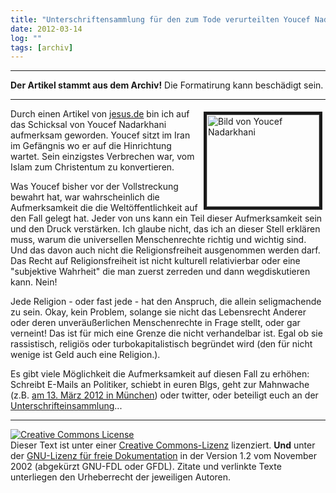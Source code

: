 ```yaml
---
title: "Unterschriftensammlung für den zum Tode verurteilten Youcef Nadarkhani"
date: 2012-03-14
log: ""
tags: [archiv]
---
```

<hr><b>Der Artikel stammt aus dem Archiv!</b> Die Formatirung kann beschädigt sein.<hr>
<p><img width="180" vspace="5" hspace="5" height="147" border="5" align="right" alt="Bild von Youcef Nadarkhani" src="http://www.the-independent-friend.de/files/Nadarkhani-Youcef.jpg" />Durch einen Artikel von <a href="http://www.jesus.de/blickpunkt/detailansicht/ansicht/183887kampagnen-verhinderten-bislang-hinrichtung-youcef-nadarkhanis.html">jesus.de</a> bin ich auf das Schicksal von Youcef Nadarkhani aufmerksam geworden. Youcef sitzt im Iran im Gef&auml;ngnis wo er auf die Hinrichtung wartet. Sein einzigstes Verbrechen war, vom Islam zum Christentum zu konvertieren.</p>
<!--break-->
<p>Was Youcef bisher vor der Vollstreckung bewahrt hat, war wahrscheinlich die Aufmerksamkeit die die Welt&ouml;ffentlichkeit auf den Fall gelegt hat. Jeder von uns kann ein Teil dieser Aufmerksamkeit sein und den Druck verst&auml;rken. Ich glaube nicht, das ich an dieser Stell erkl&auml;ren muss, warum die universellen Menschenrechte richtig und wichtig sind. Und das davon auch nicht die Religionsfreiheit ausgenommen werden darf. Das Recht auf Religionsfreiheit ist nicht kulturell relativierbar oder eine &quot;subjektive Wahrheit&quot; die man zuerst zerreden und dann wegdiskutieren kann. Nein!</p>
<p>Jede Religion - oder fast jede - hat den Anspruch, die allein seligmachende zu sein. Okay, kein Problem, solange sie nicht das Lebensrecht Anderer oder deren unver&auml;u&szlig;erlichen Menschenrechte in Frage stellt, oder gar verneint! Das ist f&uuml;r mich eine Grenze die nicht verhandelbar ist. Egal ob sie rassistisch, religi&ouml;s oder turbokapitalistisch begr&uuml;ndet wird (den f&uuml;r nicht wenige ist Geld auch eine Religion.).</p>
<p>Es gibt viele M&ouml;glichkeit die Aufmerksamkeit auf diesen Fall zu erh&ouml;hen: Schreibt E-Mails an Politiker, schiebt in euren Blgs, geht zur Mahnwache (z.B. <a href="http://www.igfm.de/Mahnwache-fuer-Pastor-Youcef-Nadarkhani-in-Muenchen.3092.0.html">am&nbsp;13. M&auml;rz 2012 in M&uuml;nchen</a>) oder twitter, oder beteiligt euch an der <a href="http://openpetition.de/petition/online/freiheit-fuer-iranischen-pastor-youcef-nadarkhani">Unterschrifteinsammlung</a>...</p>
<script type="text/javascript" src="http://openpetition.de/widget/petition/freiheit-fuer-iranischen-pastor-youcef-nadarkhani"></script>  <hr />
<p><a href="http://creativecommons.org/licenses/by-sa/3.0/de/" rel="license"><img src="http://i.creativecommons.org/l/by-sa/3.0/de/88x31.png" style="border-width: 0pt;" alt="Creative Commons License" /></a><br />
Dieser <span rel="dc:type" href="http://purl.org/dc/dcmitype/Text" xmlns:dc="http://purl.org/dc/elements/1.1/">Text</span> ist unter einer <a href="http://creativecommons.org/licenses/by-sa/3.0/de/" rel="license">Creative Commons-Lizenz</a> lizenziert. <b>Und</b> unter der <a href="http://de.wikipedia.org/wiki/GFDL">GNU-Lizenz f&uuml;r freie Dokumentation</a> in der Version 1.2 vom November 2002 (abgek&uuml;rzt GNU-FDL oder GFDL). Zitate und verlinkte Texte unterliegen den Urheberrecht der jeweiligen Autoren.</p>
